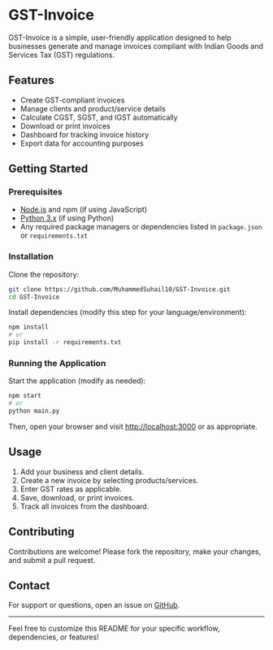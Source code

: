 # GST-Invoice

GST-Invoice is a simple, user-friendly application designed to help businesses generate and manage invoices compliant with Indian Goods and Services Tax (GST) regulations.

## Features

- Create GST-compliant invoices
- Manage clients and product/service details
- Calculate CGST, SGST, and IGST automatically
- Download or print invoices
- Dashboard for tracking invoice history
- Export data for accounting purposes

## Getting Started

### Prerequisites

- [Node.js](https://nodejs.org/) and npm (if using JavaScript)
- [Python 3.x](https://python.org/) (if using Python)
- Any required package managers or dependencies listed in `package.json` or `requirements.txt`

### Installation

Clone the repository:

```bash
git clone https://github.com/MuhammedSuhail10/GST-Invoice.git
cd GST-Invoice
```

Install dependencies (modify this step for your language/environment):

```bash
npm install
# or
pip install -r requirements.txt
```

### Running the Application

Start the application (modify as needed):

```bash
npm start
# or
python main.py
```

Then, open your browser and visit [http://localhost:3000](http://localhost:3000) or as appropriate.

## Usage

1. Add your business and client details.
2. Create a new invoice by selecting products/services.
3. Enter GST rates as applicable.
4. Save, download, or print invoices.
5. Track all invoices from the dashboard.

## Contributing

Contributions are welcome! Please fork the repository, make your changes, and submit a pull request.

## Contact

For support or questions, open an issue on [GitHub](https://github.com/MuhammedSuhail10/GST-Invoice/issues).

---

Feel free to customize this README for your specific workflow, dependencies, or features!
